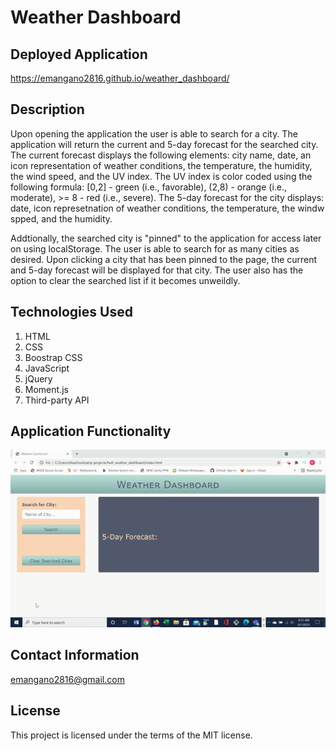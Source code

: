 # Weather Dashboard

## Deployed Application
https://emangano2816.github.io/weather_dashboard/

## Description
Upon opening the application the user is able to search for a city.  The application will return the current and 5-day forecast for the searched city.  The current forecast displays the following elements: city name, date, an icon representation of weather conditions, the temperature, the humidity, the wind speed, and the UV index.  The UV index is color coded using the following formula:  [0,2] - green (i.e., favorable), (2,8) - orange (i.e., moderate), >= 8 - red (i.e., severe).  The 5-day forecast for the city displays: date, icon represetnation of weather conditions, the temperature, the windw spped, and the humidity.

Addtionally, the searched city is "pinned" to the application for access later on using localStorage.  The user is able to search for as many cities as desired.  Upon clicking a city that has been pinned to the page, the current and 5-day forecast will be displayed for that city.  The user also has the option to clear the searched list if it becomes unweildly. 

## Technologies Used
1. HTML
2. CSS
3. Boostrap CSS
4. JavaScript
5. jQuery
6. Moment.js
7. Third-party API

## Application Functionality
![weather_dashboard.](./assets/images/hw6_weather_dashboard.demo.gif)

## Contact Information
emangano2816@gmail.com

## License
This project is licensed under the terms of the MIT license.
